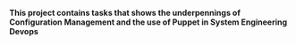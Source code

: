 **This project contains tasks that shows the underpennings of Configuration Management and the use of Puppet in System Engineering Devops**